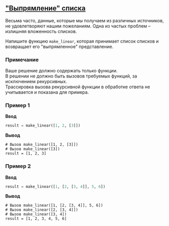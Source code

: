 ## ["Выпрямление" списка](../../../solutions/4.3/43_j.py)

Весьма часто, данные, которые мы получаем из различных источников, не удовлетворяют нашим пожеланиям. Одна из частых проблем – излишняя вложенность списков.

Напишите функцию `make_linear`, которая принимает список списков и возвращает его "выпрямленное" представление.

### Примечание

Ваше решение должно содержать только функции.\
В решении не должно быть вызовов требуемых функций, за исключением рекурсивных.\
Трассировка вызова рекурсивной функции в обработке ответа не учитывается и показана для примера.

### Пример 1

__Ввод__
```python
result = make_linear([1, 2, [3]])
```

__Вывод__
```plaintext
# Вызов make_linear([1, 2, [3]])
# Вызов make_linear([3])
result = [1, 2, 3]
```

### Пример 2

__Ввод__
```python
result = make_linear([1, [2, [3, 4]], 5, 6])
```

__Вывод__
```plaintext
# Вызов make_linear([1, [2, [3, 4]], 5, 6])
# Вызов make_linear([2, [3, 4]])
# Вызов make_linear([3, 4])
result = [1, 2, 3, 4, 5, 6]
```